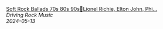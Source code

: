 <!--2024-05-13 01:39:39-->
<div class="yb">
  <a class="nodecor" href="/index.html?rok/soft_rock_ballads_70s_80s_90slionel_richie_elton_john_phil_collins_bee_gees_eagles_foreigner">
    <img class="preview" data-videoid="pTi9Dj7Pcco" src="https://i1.ytimg.com/vi/pTi9Dj7Pcco/hqdefault.jpg" align="middle" alt="">
  </a>
  <div class="inlbl text">
    <a class="nodecor" href="/index.html?rok/soft_rock_ballads_70s_80s_90slionel_richie_elton_john_phil_collins_bee_gees_eagles_foreigner">Soft Rock Ballads 70s 80s 90s📀Lionel Richie, Elton John, Phi...</a><br>
    <i class="smaller2">Driving Rock Music</i><br>
    <i class="smaller3">2024-05-13</i>
  </div>
</div>
